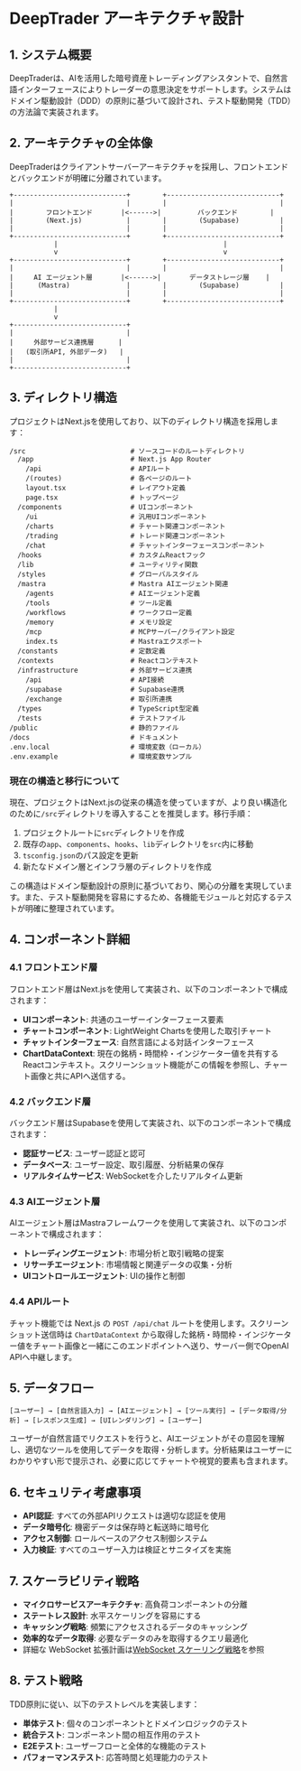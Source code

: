 # DeepTrader アーキテクチャ設計

## 1. システム概要

DeepTraderは、AIを活用した暗号資産トレーディングアシスタントで、自然言語インターフェースによりトレーダーの意思決定をサポートします。システムはドメイン駆動設計（DDD）の原則に基づいて設計され、テスト駆動開発（TDD）の方法論で実装されます。

## 2. アーキテクチャの全体像

DeepTraderはクライアントサーバーアーキテクチャを採用し、フロントエンドとバックエンドが明確に分離されています。

```
+----------------------------+        +----------------------------+
|                            |        |                            |
|        フロントエンド       |<------>|         バックエンド        |
|        (Next.js)           |        |        (Supabase)          |
|                            |        |                            |
+----------------------------+        +----------------------------+
           |                                         |
           v                                         v
+----------------------------+        +----------------------------+
|                            |        |                            |
|     AI エージェント層       |<------>|       データストレージ層    |
|      (Mastra)              |        |        (Supabase)          |
|                            |        |                            |
+----------------------------+        +----------------------------+
           |
           v
+----------------------------+
|                            |
|     外部サービス連携層      |
|   (取引所API, 外部データ)   |
|                            |
+----------------------------+
```

## 3. ディレクトリ構造

プロジェクトはNext.jsを使用しており、以下のディレクトリ構造を採用します：

```
/src                          # ソースコードのルートディレクトリ
  /app                        # Next.js App Router
    /api                      # APIルート
    /(routes)                 # 各ページのルート
    layout.tsx                # レイアウト定義
    page.tsx                  # トップページ
  /components                 # UIコンポーネント
    /ui                       # 汎用UIコンポーネント
    /charts                   # チャート関連コンポーネント
    /trading                  # トレード関連コンポーネント
    /chat                     # チャットインターフェースコンポーネント
  /hooks                      # カスタムReactフック
  /lib                        # ユーティリティ関数
  /styles                     # グローバルスタイル
  /mastra                     # Mastra AIエージェント関連
    /agents                   # AIエージェント定義
    /tools                    # ツール定義
    /workflows                # ワークフロー定義
    /memory                   # メモリ設定
    /mcp                      # MCPサーバー/クライアント設定
    index.ts                  # Mastraエクスポート
  /constants                  # 定数定義
  /contexts                   # Reactコンテキスト
  /infrastructure             # 外部サービス連携
    /api                      # API接続
    /supabase                 # Supabase連携
    /exchange                 # 取引所連携
  /types                      # TypeScript型定義
  /tests                      # テストファイル
/public                       # 静的ファイル
/docs                         # ドキュメント
.env.local                    # 環境変数（ローカル）
.env.example                  # 環境変数サンプル
```

### 現在の構造と移行について

現在、プロジェクトはNext.jsの従来の構造を使っていますが、より良い構造化のために`/src`ディレクトリを導入することを推奨します。移行手順：

1. プロジェクトルートに`src`ディレクトリを作成
2. 既存の`app`、`components`、`hooks`、`lib`ディレクトリを`src`内に移動
3. `tsconfig.json`のパス設定を更新
4. 新たなドメイン層とインフラ層のディレクトリを作成

この構造はドメイン駆動設計の原則に基づいており、関心の分離を実現しています。また、テスト駆動開発を容易にするため、各機能モジュールと対応するテストが明確に整理されています。

## 4. コンポーネント詳細

### 4.1 フロントエンド層

フロントエンド層はNext.jsを使用して実装され、以下のコンポーネントで構成されます：

- **UIコンポーネント**: 共通のユーザーインターフェース要素
- **チャートコンポーネント**: LightWeight Chartsを使用した取引チャート
- **チャットインターフェース**: 自然言語による対話インターフェース
- **ChartDataContext**: 現在の銘柄・時間枠・インジケーター値を共有するReactコンテキスト。スクリーンショット機能がこの情報を参照し、チャート画像と共にAPIへ送信する。

### 4.2 バックエンド層

バックエンド層はSupabaseを使用して実装され、以下のコンポーネントで構成されます：

- **認証サービス**: ユーザー認証と認可
- **データベース**: ユーザー設定、取引履歴、分析結果の保存
- **リアルタイムサービス**: WebSocketを介したリアルタイム更新

### 4.3 AIエージェント層

AIエージェント層はMastraフレームワークを使用して実装され、以下のコンポーネントで構成されます：

- **トレーディングエージェント**: 市場分析と取引戦略の提案
- **リサーチエージェント**: 市場情報と関連データの収集・分析
- **UIコントロールエージェント**: UIの操作と制御

### 4.4 APIルート

チャット機能では Next.js の `POST /api/chat` ルートを使用します。スクリーンショット送信時は `ChartDataContext` から取得した銘柄・時間枠・インジケーター値をチャート画像と一緒にこのエンドポイントへ送り、サーバー側でOpenAI APIへ中継します。

## 5. データフロー

```
[ユーザー] → [自然言語入力] → [AIエージェント] → [ツール実行] → [データ取得/分析] → [レスポンス生成] → [UIレンダリング] → [ユーザー]
```

ユーザーが自然言語でリクエストを行うと、AIエージェントがその意図を理解し、適切なツールを使用してデータを取得・分析します。分析結果はユーザーにわかりやすい形で提示され、必要に応じてチャートや視覚的要素も含まれます。

## 6. セキュリティ考慮事項

- **API認証**: すべての外部APIリクエストは適切な認証を使用
- **データ暗号化**: 機密データは保存時と転送時に暗号化
- **アクセス制御**: ロールベースのアクセス制御システム
- **入力検証**: すべてのユーザー入力は検証とサニタイズを実施

## 7. スケーラビリティ戦略

- **マイクロサービスアーキテクチャ**: 高負荷コンポーネントの分離
- **ステートレス設計**: 水平スケーリングを容易にする
- **キャッシング戦略**: 頻繁にアクセスされるデータのキャッシング
- **効率的なデータ取得**: 必要なデータのみを取得するクエリ最適化
- 詳細な WebSocket 拡張計画は[WebSocket スケーリング戦略](../infrastructure/websocket-scaling.md)を参照

## 8. テスト戦略

TDD原則に従い、以下のテストレベルを実装します：

- **単体テスト**: 個々のコンポーネントとドメインロジックのテスト
- **統合テスト**: コンポーネント間の相互作用のテスト
- **E2Eテスト**: ユーザーフローと全体的な機能のテスト
- **パフォーマンステスト**: 応答時間と処理能力のテスト
